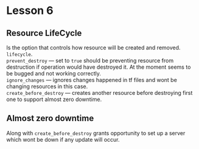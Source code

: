 # Lesson 6

## Resource LifeCycle
Is the option that controls how resource will be created and removed.
`lifecycle`. <br>
`prevent_destroy` — set to `true` should be preventing resource from destruction if operation would have destroyed it. At the moment seems to be bugged and not working correctly.<br>
`ignore_changes` — ignores changes happened in tf files and wont be changing resources in this case.<br>
`create_before_destroy` — creates another resource before destroying first one to support almost zero downtime.

## Almost zero downtime
Along with `create_before_destroy` grants opportunity to set up a server which  wont be down if any update will occur.

